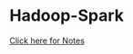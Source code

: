 # Hadoop-Spark


<a href="https://malleable-bobcat-d80.notion.site/Hadoop-Spark-191b0c890ba64f3a8719e82e868d7895?pvs=4">Click here for Notes</a>